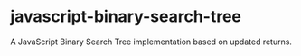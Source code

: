 # javascript-binary-search-tree
A JavaScript Binary Search Tree implementation based on updated returns.
